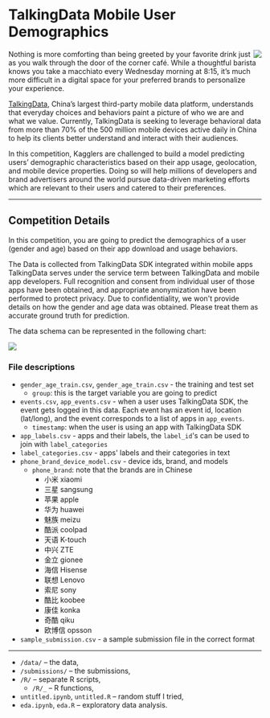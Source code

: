 # TalkingData Mobile User Demographics

<img src="https://kaggle2.blob.core.windows.net/competitions/kaggle/5340/media/TalkingData_banner-265x200.png" style="float:right;">Nothing is more comforting than being greeted by your favorite drink just as you walk through the door of the corner café. While a thoughtful barista knows you take a macchiato every Wednesday morning at 8:15, it’s much more difficult in a digital space for your preferred brands to personalize your experience.

[TalkingData](https://www.talkingdata.com/), China’s largest third-party mobile data platform, understands that everyday choices and behaviors paint a picture of who we are and what we value. Currently, TalkingData is seeking to leverage behavioral data from more than 70% of the 500 million mobile devices active daily in China to help its clients better understand and interact with their audiences.

In this competition, Kagglers are challenged to build a model predicting users’ demographic characteristics based on their app usage, geolocation, and mobile device properties. Doing so will help millions of developers and brand advertisers around the world pursue data-driven marketing efforts which are relevant to their users and catered to their preferences.

-----------

## Competition Details

In this competition, you are going to predict the demographics of a user (gender and age) based on their app download and usage behaviors. 

The Data is collected from TalkingData SDK integrated within mobile apps TalkingData serves under the service term between TalkingData and mobile app developers. Full recognition and consent from individual user of those apps have been obtained, and appropriate anonymization have been performed to protect privacy. Due to confidentiality, we won't provide details on how the gender and age data was obtained. Please treat them as accurate ground truth for prediction. 

The data schema can be represented in the following chart:

![](http://i.imgur.com/HRnVzi6.png)

### File descriptions

* `gender_age_train.csv`, `gender_age_train.csv` - the training and test set
    * `group`: this is the target variable you are going to predict
* `events.csv`, `app_events.csv` - when a user uses TalkingData SDK, the event gets logged in this data. Each event has an event id, location (lat/long), and the event corresponds to a list of apps in `app_events`.
    * `timestamp`: when the user is using an app with TalkingData SDK
* `app_labels.csv` - apps and their labels, the `label_id`'s can be used to join with `label_categories`
* `label_categories.csv` - apps' labels and their categories in text
* `phone_brand_device_model.csv` - device ids, brand, and models
    * `phone_brand`: note that the brands are in Chinese
        * 小米 xiaomi
        * 三星 sangsung
        * 苹果 apple
        * 华为 huawei
        * 魅族 meizu
        * 酷派 coolpad
        * 天语 K-touch
        * 中兴 ZTE
        * 金立 gionee
        * 海信 Hisense
        * 联想 Lenovo
        * 索尼 sony
        * 酷比 koobee
        * 康佳 konka
        * 奇酷 qiku
        * 欧博信 opsson
* `sample_submission.csv` - a sample submission file in the correct format

-----------

* `/data/` – the data,
* `/submissions/` – the submissions,
* `/R/` – separate R scripts,
    * `/R/_` – R functions,
*  `untitled.ipynb`, `untitled.R` – random stuff I tried,
*  `eda.ipynb`, `eda.R` – exploratory data analysis.